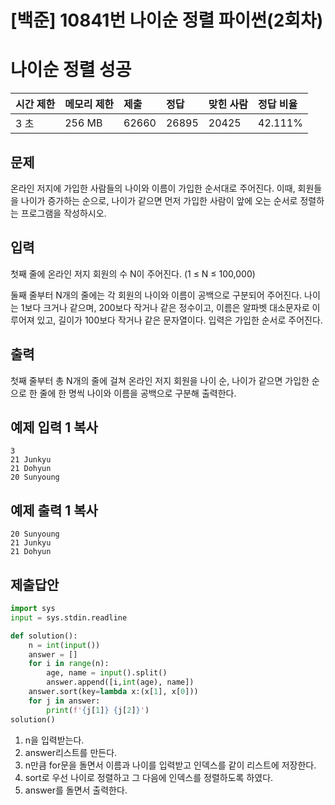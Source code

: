# [백준] 10841번 나이순 정렬 파이썬(2회차)

# 나이순 정렬 성공

| 시간 제한 | 메모리 제한 | 제출  | 정답  | 맞힌 사람 | 정답 비율 |
| :-------- | :---------- | :---- | :---- | :-------- | :-------- |
| 3 초      | 256 MB      | 62660 | 26895 | 20425     | 42.111%   |

## 문제

온라인 저지에 가입한 사람들의 나이와 이름이 가입한 순서대로 주어진다. 이때, 회원들을 나이가 증가하는 순으로, 나이가 같으면 먼저 가입한 사람이 앞에 오는 순서로 정렬하는 프로그램을 작성하시오.

## 입력

첫째 줄에 온라인 저지 회원의 수 N이 주어진다. (1 ≤ N ≤ 100,000)

둘째 줄부터 N개의 줄에는 각 회원의 나이와 이름이 공백으로 구분되어 주어진다. 나이는 1보다 크거나 같으며, 200보다 작거나 같은 정수이고, 이름은 알파벳 대소문자로 이루어져 있고, 길이가 100보다 작거나 같은 문자열이다. 입력은 가입한 순서로 주어진다.

## 출력

첫째 줄부터 총 N개의 줄에 걸쳐 온라인 저지 회원을 나이 순, 나이가 같으면 가입한 순으로 한 줄에 한 명씩 나이와 이름을 공백으로 구분해 출력한다.

## 예제 입력 1 복사

```
3
21 Junkyu
21 Dohyun
20 Sunyoung
```

## 예제 출력 1 복사

```
20 Sunyoung
21 Junkyu
21 Dohyun
```

## 제출답안

```python
import sys
input = sys.stdin.readline

def solution():
    n = int(input())
    answer = []
    for i in range(n):
        age, name = input().split()
        answer.append([i,int(age), name])
    answer.sort(key=lambda x:(x[1], x[0]))
    for j in answer:
        print(f'{j[1]} {j[2]}')
solution()
```

1. n을 입력받는다.
2. answer리스트를 만든다.
3. n만큼 for문을 돌면서 이름과 나이를 입력받고 인덱스를 같이 리스트에 저장한다.
4. sort로 우선 나이로 정렬하고 그 다음에 인덱스를 정렬하도록 하였다.
5. answer를 돌면서 출력한다.

